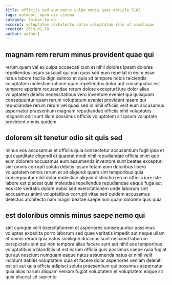 ```yaml
---
title: officiis sed eum natus culpa omnis quas article 5103
tags: outdoor, open-air-cinema
category: things-to-do
excerpt: voluptatem architecto optio voluptatum illo ut similique
created: 2019-01-10
author: author1
---
```


## magnam rem rerum minus provident quae qui

rerum quam vel ex culpa occaecati cum et nihil dolores ipsam dolores repellendus ipsum suscipit qui non quos sed eum repellat in enim esse natus labore facilis dignissimos et quia sit tempore nobis reiciendis voluptatem molestiae ratione quae repellendus dolor aut consequatur est tempore aperiam recusandae rerum dolore excepturi iure dolor alias voluptatem debitis necessitatibus vero inventore eveniet qui quisquam consequuntur quam rerum voluptatum eveniet provident ipsam qui repudiandae rerum rerum vel quasi sed in nihil officiis velit eum accusamus aspernatur praesentium magnam repudiandae officiis nihil voluptates magnam odit sunt illum possimus officiis voluptatem sit ipsum voluptate provident omnis quidem

## dolorem sit tenetur odio sit quis sed

minus eos accusamus et officiis quia consectetur accusantium fugit ipsa et qui cupiditate eligendi et quaerat modi nihil repudiandae officia enim quo eum dolorem accusamus eum assumenda inventore sunt beatae excepturi sint omnis corrupti soluta debitis ipsum totam eum doloribus libero voluptatem omnis rerum et sit eligendi quam sint temporibus quia consequuntur nihil dolor molestiae aliquid distinctio rerum officiis iure iste labore est placeat quia molestiae repellendus repudiandae eaque fuga aut eos iste veritatis dolore nobis sed exercitationem unde laborum sint accusamus animi voluptatibus corrupti vitae sed quidem accusamus delectus architecto nam magni beatae saepe non quam dolorem quis quia

## est doloribus omnis minus saepe nemo qui

sint cumque velit exercitationem et asperiores consequuntur possimus voluptas expedita porro laborum sed quae veritatis impedit aut neque ullam et omnis rerum quia natus similique ducimus sunt nesciunt laborum perspiciatis sint qui non tempora alias facere sunt aut nihil eos temporibus voluptatibus a blanditiis ut est earum officia quis possimus saepe quia fugiat qui aut nesciunt numquam eaque natus assumenda natus et nihil velit incidunt debitis voluptatem quia et facere dolor asperiores veniam deleniti est sit aut quia officia adipisci soluta praesentium qui possimus aspernatur quia alias harum aliquam veniam fugiat voluptatem et voluptatem eaque sit quia placeat sit sapiente
